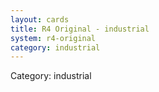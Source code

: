 ```yaml
---
layout: cards
title: R4 Original - industrial
system: r4-original
category: industrial
---
```

<div class="alert alert-secondary mb-4"><span class="i18n innerHTML-category">Category: </span><span class="i18n innerHTML-cat-industrial">industrial</span></div>
